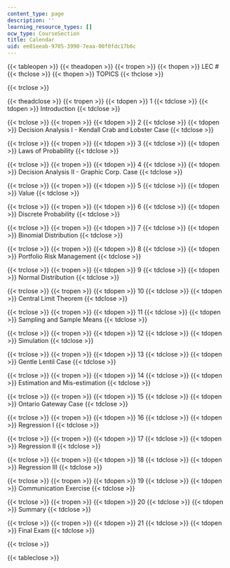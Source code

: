 ```yaml
---
content_type: page
description: ''
learning_resource_types: []
ocw_type: CourseSection
title: Calendar
uid: ee01eeab-9705-3990-7eaa-00f0fdc17b6c
---
```


{{< tableopen >}}
{{< theadopen >}}
{{< tropen >}}
{{< thopen >}}
LEC #
{{< thclose >}}
{{< thopen >}}
TOPICS
{{< thclose >}}

{{< trclose >}}

{{< theadclose >}}
{{< tropen >}}
{{< tdopen >}}
1
{{< tdclose >}}
{{< tdopen >}}
Introduction
{{< tdclose >}}

{{< trclose >}}
{{< tropen >}}
{{< tdopen >}}
2
{{< tdclose >}}
{{< tdopen >}}
Decision Analysis I - Kendall Crab and Lobster Case
{{< tdclose >}}

{{< trclose >}}
{{< tropen >}}
{{< tdopen >}}
3
{{< tdclose >}}
{{< tdopen >}}
Laws of Probability
{{< tdclose >}}

{{< trclose >}}
{{< tropen >}}
{{< tdopen >}}
4
{{< tdclose >}}
{{< tdopen >}}
Decision Analysis II - Graphic Corp. Case
{{< tdclose >}}

{{< trclose >}}
{{< tropen >}}
{{< tdopen >}}
5
{{< tdclose >}}
{{< tdopen >}}
Value
{{< tdclose >}}

{{< trclose >}}
{{< tropen >}}
{{< tdopen >}}
6
{{< tdclose >}}
{{< tdopen >}}
Discrete Probability
{{< tdclose >}}

{{< trclose >}}
{{< tropen >}}
{{< tdopen >}}
7
{{< tdclose >}}
{{< tdopen >}}
Binomial Distribution
{{< tdclose >}}

{{< trclose >}}
{{< tropen >}}
{{< tdopen >}}
8
{{< tdclose >}}
{{< tdopen >}}
Portfolio Risk Management
{{< tdclose >}}

{{< trclose >}}
{{< tropen >}}
{{< tdopen >}}
9
{{< tdclose >}}
{{< tdopen >}}
Normal Distribution
{{< tdclose >}}

{{< trclose >}}
{{< tropen >}}
{{< tdopen >}}
10
{{< tdclose >}}
{{< tdopen >}}
Central Limit Theorem
{{< tdclose >}}

{{< trclose >}}
{{< tropen >}}
{{< tdopen >}}
11
{{< tdclose >}}
{{< tdopen >}}
Sampling and Sample Means
{{< tdclose >}}

{{< trclose >}}
{{< tropen >}}
{{< tdopen >}}
12
{{< tdclose >}}
{{< tdopen >}}
Simulation
{{< tdclose >}}

{{< trclose >}}
{{< tropen >}}
{{< tdopen >}}
13
{{< tdclose >}}
{{< tdopen >}}
Gentle Lentil Case
{{< tdclose >}}

{{< trclose >}}
{{< tropen >}}
{{< tdopen >}}
14
{{< tdclose >}}
{{< tdopen >}}
Estimation and Mis-estimation
{{< tdclose >}}

{{< trclose >}}
{{< tropen >}}
{{< tdopen >}}
15
{{< tdclose >}}
{{< tdopen >}}
Ontario Gateway Case
{{< tdclose >}}

{{< trclose >}}
{{< tropen >}}
{{< tdopen >}}
16
{{< tdclose >}}
{{< tdopen >}}
Regression I
{{< tdclose >}}

{{< trclose >}}
{{< tropen >}}
{{< tdopen >}}
17
{{< tdclose >}}
{{< tdopen >}}
Regression II
{{< tdclose >}}

{{< trclose >}}
{{< tropen >}}
{{< tdopen >}}
18
{{< tdclose >}}
{{< tdopen >}}
Regression III
{{< tdclose >}}

{{< trclose >}}
{{< tropen >}}
{{< tdopen >}}
19
{{< tdclose >}}
{{< tdopen >}}
Communication Exercise
{{< tdclose >}}

{{< trclose >}}
{{< tropen >}}
{{< tdopen >}}
20
{{< tdclose >}}
{{< tdopen >}}
Summary
{{< tdclose >}}

{{< trclose >}}
{{< tropen >}}
{{< tdopen >}}
21
{{< tdclose >}}
{{< tdopen >}}
Final Exam
{{< tdclose >}}

{{< trclose >}}

{{< tableclose >}}